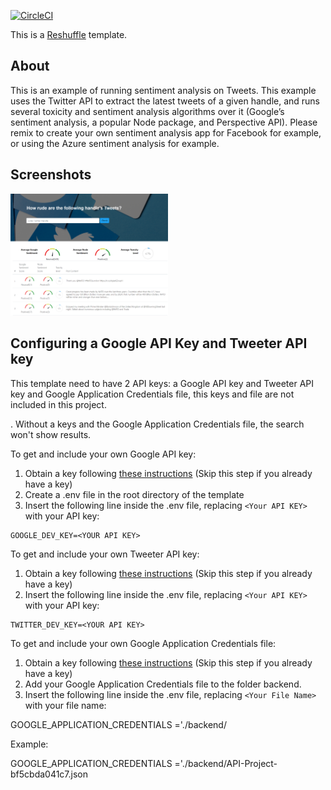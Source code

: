 [![CircleCI](https://circleci.com/gh/reshufflehq/twitter-sentiment-example.svg?style=svg)](https://circleci.com/gh/reshufflehq/twitter-sentiment-example)

This is a [Reshuffle](https://reshuffle.com/) template.

## About

This is an example of running sentiment analysis on Tweets. This example uses the Twitter API to extract the latest tweets of a given handle, and runs several toxicity and sentiment analysis algorithms over it (Google’s sentiment analysis, a popular Node package, and Perspective API). Please remix to create your own sentiment analysis app for Facebook for example, or using the Azure sentiment analysis for example.

## Screenshots

<img src="./app-screen.png" width='50%' >

## Configuring a Google API Key and Tweeter API key

This template need to have 2 API keys: a Google API key and Tweeter API key and Google Application Credentials file, this keys and file are not included in this project.

. Without a keys and the Google Application Credentials file, the search won't show results.

To get and include your own Google API key:

1. Obtain a key following [these instructions](https://github.com/conversationai/perspectiveapi/tree/master/1-get-started) (Skip this step if you already have a key)
2. Create a .env file in the root directory of the template
3. Insert the following line inside the .env file, replacing `<Your API KEY>` with your API key:

```
GOOGLE_DEV_KEY=<YOUR API KEY>
```

To get and include your own Tweeter API key:

1. Obtain a key following [these instructions](https://developer.twitter.com/en/docs/basics/authentication/guides/bearer-tokens) (Skip this step if you already have a key)
2. Insert the following line inside the .env file, replacing `<Your API KEY>` with your API key:

```
TWITTER_DEV_KEY=<YOUR API KEY>
```

To get and include your own Google Application Credentials file:

1. Obtain a key following [these instructions](https://cloud.google.com/natural-language/docs/quickstart-client-libraries#client-libraries-install-nodejs) (Skip this step if you already have a key)
2. Add your Google Application Credentials file to the folder backend.
3. Insert the following line inside the .env file, replacing `<Your File Name>` with your file name:

GOOGLE_APPLICATION_CREDENTIALS ='./backend/<Your File Name>

Example:

GOOGLE_APPLICATION_CREDENTIALS ='./backend/API-Project-bf5cbda041c7.json
